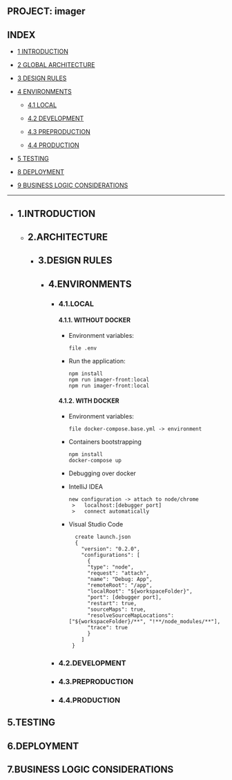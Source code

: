 ## PROJECT: imager
## INDEX

* [1 INTRODUCTION](#1INTRODUCTION)

* [2 GLOBAL ARCHITECTURE](#2ARCHITECTURE)

* [3 DESIGN RULES](#3DESIGN-RULES)

* [4 ENVIRONMENTS](#4ENVIRONMENTS)

  - [4.1 LOCAL](#41LOCAL)

  - [4.2 DEVELOPMENT](#42DEVELOPMENT)

  - [4.3 PREPRODUCTION](#43PREPRODUCTION)

  - [4.4 PRODUCTION](#44PRODUCTION)

* [5 TESTING](#5TESTING)

* [8 DEPLOYMENT](#6DEPLOYMENT)

* [9 BUSINESS LOGIC CONSIDERATIONS](#7BUSINESS-LOGIC-CONSIDERATIONS)

------------------------------------------------------------------------------------

* ## 1.INTRODUCTION
  * ## 2.ARCHITECTURE
    * ## 3.DESIGN RULES
      * ## 4.ENVIRONMENTS
        - ### 4.1.LOCAL
          #### 4.1.1. WITHOUT DOCKER

          -   Environment variables:

                  file .env

          -   Run the application:

                  npm install
                  npm run imager-front:local
                  npm run imager-front:local

          #### 4.1.2. WITH DOCKER

          -   Environment variables:

                  file docker-compose.base.yml -> environment

          -   Containers bootstrapping

                  npm install
                  docker-compose up

          -   Debugging over docker

            - IntelliJ IDEA

                  new configuration -> attach to node/chrome 
                   >   localhost:[debugger port]
                   >   connect automatically

            - Visual Studio Code

                    create launch.json
                    {
                      "version": "0.2.0",
                      "configurations": [
                        {
                        "type": "node",
                        "request": "attach",
                        "name": "Debug: App",
                        "remoteRoot": "/app",
                        "localRoot": "${workspaceFolder}",
                        "port": [debugger port],
                        "restart": true,
                        "sourceMaps": true,
                        "resolveSourceMapLocations": ["${workspaceFolder}/**", "!**/node_modules/**"],
                        "trace": true
                        }
                      ]
                   }

        - ### 4.2.DEVELOPMENT
        - ### 4.3.PREPRODUCTION
        - ### 4.4.PRODUCTION
## 5.TESTING
## 6.DEPLOYMENT
## 7.BUSINESS LOGIC CONSIDERATIONS
